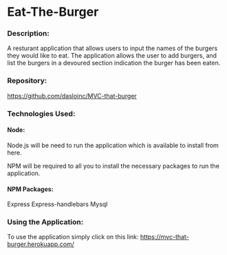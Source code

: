 # Eat-The-Burger

### Description: 
A resturant application that allows users to input the names of the burgers they would like to eat. The application allows the user to add burgers, and list the burgers in a devoured section indication the burger has been eaten.

### Repository:
https://github.com/dasloinc/MVC-that-burger

### Technologies Used:

#### Node:
Node.js will be need to run the application which is available to install from here.

NPM will be required to all you to install the necessary packages to run the application.

#### NPM Packages:
Express
Express-handlebars
Mysql

### Using the Application:

To use the application simply click on this link: https://mvc-that-burger.herokuapp.com/